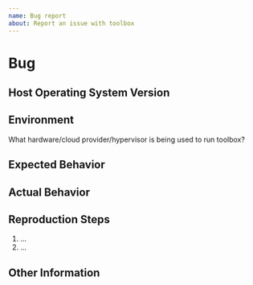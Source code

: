```yaml
---
name: Bug report
about: Report an issue with toolbox
---
```


# Bug #

## Host Operating System Version ##

## Environment ##

What hardware/cloud provider/hypervisor is being used to run toolbox?

## Expected Behavior ##

## Actual Behavior ##

## Reproduction Steps ##

  1. ...
  2. ...

## Other Information ##
